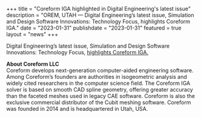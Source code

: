+++
title = "Coreform IGA highlighted in Digital Engineering's latest issue"
description = "OREM, UTAH — Digital Engineering’s latest issue, Simulation and Design Software Innovations: Technology Focus, highlights Coreform IGA."
date = "2023-01-31"
publishdate = "2023-01-31"
featured = true
layout = "news"
+++


Digital Engineering’s latest issue, Simulation and Design Software Innovations: Technology Focus, [highlights Coreform IGA.](https://pages.peerlessmedia.com/sfi-de-simulation-design-software-innovations-012323/)

<strong>About Coreform LLC</strong><br>
Coreform develops next-generation computer-aided engineering software. Among Coreform’s founders are authorities in isogeometric analysis and widely cited researchers in the computer science field. The Coreform IGA solver is based on smooth CAD spline geometry, offering greater accuracy than the faceted meshes used in legacy CAE software. Coreform is also the exclusive commercial distributor of the Cubit meshing software. Coreform was founded in 2014 and is headquartered in Utah, USA.
